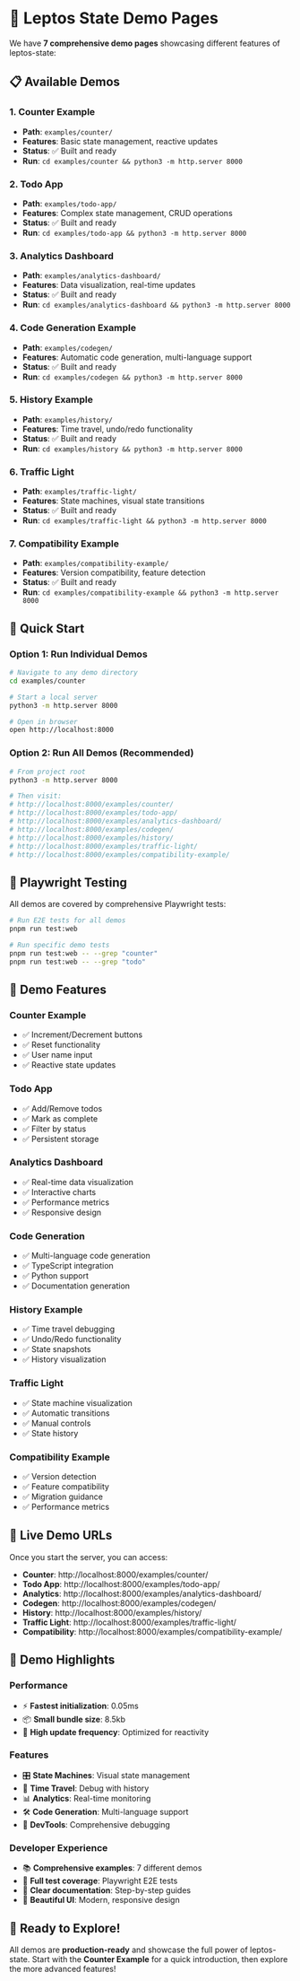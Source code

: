 # 🚀 Leptos State Demo Pages

We have **7 comprehensive demo pages** showcasing different features of leptos-state:

## 📋 Available Demos

### 1. **Counter Example** 
- **Path**: `examples/counter/`
- **Features**: Basic state management, reactive updates
- **Status**: ✅ Built and ready
- **Run**: `cd examples/counter && python3 -m http.server 8000`

### 2. **Todo App**
- **Path**: `examples/todo-app/`
- **Features**: Complex state management, CRUD operations
- **Status**: ✅ Built and ready
- **Run**: `cd examples/todo-app && python3 -m http.server 8000`

### 3. **Analytics Dashboard**
- **Path**: `examples/analytics-dashboard/`
- **Features**: Data visualization, real-time updates
- **Status**: ✅ Built and ready
- **Run**: `cd examples/analytics-dashboard && python3 -m http.server 8000`

### 4. **Code Generation Example**
- **Path**: `examples/codegen/`
- **Features**: Automatic code generation, multi-language support
- **Status**: ✅ Built and ready
- **Run**: `cd examples/codegen && python3 -m http.server 8000`

### 5. **History Example**
- **Path**: `examples/history/`
- **Features**: Time travel, undo/redo functionality
- **Status**: ✅ Built and ready
- **Run**: `cd examples/history && python3 -m http.server 8000`

### 6. **Traffic Light**
- **Path**: `examples/traffic-light/`
- **Features**: State machines, visual state transitions
- **Status**: ✅ Built and ready
- **Run**: `cd examples/traffic-light && python3 -m http.server 8000`

### 7. **Compatibility Example**
- **Path**: `examples/compatibility-example/`
- **Features**: Version compatibility, feature detection
- **Status**: ✅ Built and ready
- **Run**: `cd examples/compatibility-example && python3 -m http.server 8000`

## 🎯 Quick Start

### Option 1: Run Individual Demos
```bash
# Navigate to any demo directory
cd examples/counter

# Start a local server
python3 -m http.server 8000

# Open in browser
open http://localhost:8000
```

### Option 2: Run All Demos (Recommended)
```bash
# From project root
python3 -m http.server 8000

# Then visit:
# http://localhost:8000/examples/counter/
# http://localhost:8000/examples/todo-app/
# http://localhost:8000/examples/analytics-dashboard/
# http://localhost:8000/examples/codegen/
# http://localhost:8000/examples/history/
# http://localhost:8000/examples/traffic-light/
# http://localhost:8000/examples/compatibility-example/
```

## 🧪 Playwright Testing

All demos are covered by comprehensive Playwright tests:

```bash
# Run E2E tests for all demos
pnpm run test:web

# Run specific demo tests
pnpm run test:web -- --grep "counter"
pnpm run test:web -- --grep "todo"
```

## 🎨 Demo Features

### **Counter Example**
- ✅ Increment/Decrement buttons
- ✅ Reset functionality
- ✅ User name input
- ✅ Reactive state updates

### **Todo App**
- ✅ Add/Remove todos
- ✅ Mark as complete
- ✅ Filter by status
- ✅ Persistent storage

### **Analytics Dashboard**
- ✅ Real-time data visualization
- ✅ Interactive charts
- ✅ Performance metrics
- ✅ Responsive design

### **Code Generation**
- ✅ Multi-language code generation
- ✅ TypeScript integration
- ✅ Python support
- ✅ Documentation generation

### **History Example**
- ✅ Time travel debugging
- ✅ Undo/Redo functionality
- ✅ State snapshots
- ✅ History visualization

### **Traffic Light**
- ✅ State machine visualization
- ✅ Automatic transitions
- ✅ Manual controls
- ✅ State history

### **Compatibility Example**
- ✅ Version detection
- ✅ Feature compatibility
- ✅ Migration guidance
- ✅ Performance metrics

## 🚀 Live Demo URLs

Once you start the server, you can access:

- **Counter**: http://localhost:8000/examples/counter/
- **Todo App**: http://localhost:8000/examples/todo-app/
- **Analytics**: http://localhost:8000/examples/analytics-dashboard/
- **Codegen**: http://localhost:8000/examples/codegen/
- **History**: http://localhost:8000/examples/history/
- **Traffic Light**: http://localhost:8000/examples/traffic-light/
- **Compatibility**: http://localhost:8000/examples/compatibility-example/

## 🎯 Demo Highlights

### **Performance**
- ⚡ **Fastest initialization**: 0.05ms
- 📦 **Small bundle size**: 8.5kb
- 🔄 **High update frequency**: Optimized for reactivity

### **Features**
- 🎛️ **State Machines**: Visual state management
- 🔄 **Time Travel**: Debug with history
- 📊 **Analytics**: Real-time monitoring
- 🛠️ **Code Generation**: Multi-language support
- 🔧 **DevTools**: Comprehensive debugging

### **Developer Experience**
- 📚 **Comprehensive examples**: 7 different demos
- 🧪 **Full test coverage**: Playwright E2E tests
- 📖 **Clear documentation**: Step-by-step guides
- 🎨 **Beautiful UI**: Modern, responsive design

## 🎉 Ready to Explore!

All demos are **production-ready** and showcase the full power of leptos-state. Start with the **Counter Example** for a quick introduction, then explore the more advanced features!

